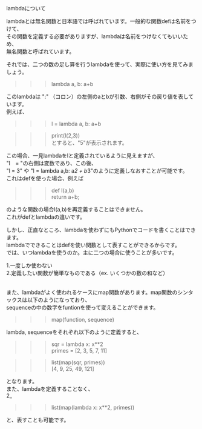 lambdaについて<br>

lambdaとは無名関数と日本語では呼ばれています。一般的な関数defは名前をつけて、<br>
その関数を定義する必要がありますが、lambdaは名前をつけなくてもいいため、<br>
無名関数と呼ばれています。<br>

それでは、二つの数の足し算を行うlambdaを使って、実際に使い方を見てみましょう。<br>

>>>lambda a, b: a+b <br>

このlambdaは ":" （コロン）の左側のaとbが引数、右側がその戻り値を表しています。 <br>
例えば、<br>

>>>l = lambda a, b: a+b <br>

>>>print(l(2,3)) <br>
とすると、"5"が表示されます。 <br>

この場合、一見lambdaをlと定義されているように見えますが、 <br>
"l　= "の右側は変数であり、この後、<br>
"l = 3" や "l = lambda a,b: a*2 + b*3"のように定義しなおすことが可能です。 <br>
これはdefを使った場合、例えば <br>

>>>def l(a,b) <br>
>>>  return a+b; <br>

のような関数の場合l(a,b)を再定義することはできません。 <br>
これがdefとlambdaの違いです。 <br>

しかし、正直なところ、lambdaを使わずにもPythonでコードを書くことはできます。 <br>
lambdaでできることはdefを使い関数として表すことができるからです。 <br>
では、いつlambdaを使うのか。主に二つの場合に使うことが多いです。 <br>

1.一度しか使わない <br>
2.定義したい関数が簡単なものである（ex. いくつかの数の和など）<br>

<br>
また、lambdaがよく使われるケースにmap関数があります。map関数のシンタックスは以下のようになっており、 <br>
sequenceの中の数字をfuntionを使って変えることができます。 <br>

>>>map(function, sequence) <br>

lambda, sequenceをそれぞれ以下のように定義すると、 <br>

>>>sqr = lambda x: x**2 <br>
>>>primes = [2, 3, 5, 7, 11] <br>

>>>list(map(sqr, primes)) <br>
[4, 9, 25, 49, 121] <br>

となります。 <br>
また、lambdaを定義することなく、 <br>2_

>>>list(map(lambda x: x**2, primes)) <br>

と、表すことも可能です。 <br>
